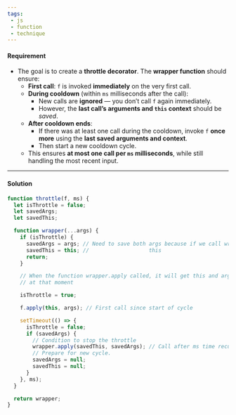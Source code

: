 ```yaml
---
tags: 
 - js
 - function
 - technique
---
```


#### Requirement

- The goal is to create a **throttle decorator**. The **wrapper function** should ensure:
	- **First call**: `f` is invoked **immediately** on the very first call.
	- **During cooldown** (within `ms` milliseconds after the call):
	    - New calls are **ignored** — you don’t call `f` again immediately.
	    - However, the **last call’s arguments and `this` context** should be _saved_.
	- **After cooldown ends**:
	    - If there was at least one call during the cooldown, invoke `f` **once more** using the **last saved arguments and context**.
	    - Then start a new cooldown cycle.
	- This ensures **at most one call per `ms` milliseconds**, while still handling the most recent input.

---

#### Solution

```js
function throttle(f, ms) {
  let isThrottle = false;
  let savedArgs;
  let savedThis;

  function wrapper(...args) {
    if (isThrottle) {
      savedArgs = args; // Need to save both args because if we call wrapper.apply(this, args) it will always call with data from the first call only, not the last
      savedThis = this; //                   this
      return;
    }

    // When the function wrapper.apply called, it will get this and args from the outer lexical environment
    // at that moment

    isThrottle = true;

    f.apply(this, args); // First call since start of cycle

    setTimeout(() => {
      isThrottle = false;
      if (savedArgs) {
        // Condition to stop the throttle
        wrapper.apply(savedThis, savedArgs); // Call after ms time recursively to start new cycle
        // Prepare for new cycle.
        savedArgs = null;
        savedThis = null;
      }
    }, ms);
  }

  return wrapper;
}
```
